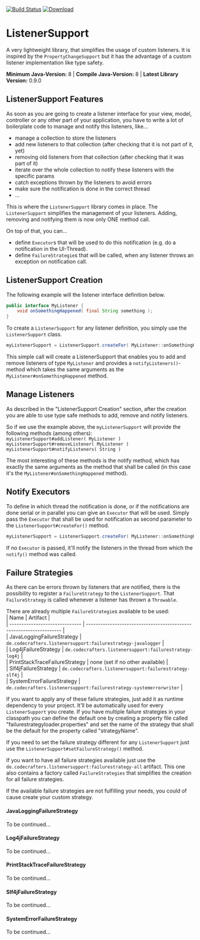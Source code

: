 [![Build Status](https://travis-ci.org/ISchwarz23/ListenerSupport.svg?branch=master)](https://travis-ci.org/ISchwarz23/ListenerSupport) 
[![Download](https://api.bintray.com/packages/ischwarz/maven/ListenerSupport/images/download.svg)](https://bintray.com/ischwarz/maven/ListenerSupport/_latestVersion)

# ListenerSupport
A very lightweight library, that simplifies the usage of custom listeners. It is inspired
by the `PropertyChangeSupport` but it has the advantage of a custom listener implementation
like type safety.  

**Minimum Java-Version:** 8  |  **Compile Java-Version:** 8  |  **Latest Library Version:** 0.9.0   

## ListenerSupport Features
As soon as you are going to create a listener interface for your view, model, controller or any other part of
your application, you have to write a lot of boilerplate code to manage and notify this listeners, like...
- manage a collection to store the listeners
- add new listeners to that collection (after checking that it is not part of it, yet)
- removing old listeners from that collection (after checking that it was part of it)
- iterate over the whole collection to notify these listeners with the specific params
- catch exceptions thrown by the listeners to avoid errors
- make sure the notification is done in the correct thread
- ...

This is where the `ListenerSupport` library comes in place. The `ListenerSupport` simplifies the 
management of your listeners. Adding, removing and notifying them is now only ONE method call.  

On top of that, you can...
- define `Executor`s that will be used to do this notification (e.g. do a notification in the 
UI-Thread). 
- define `FailureStrategie`s that will be called, when any listener throws an exception on notification call.

## ListenerSupport Creation
The following example will the listener interface definition below.
```java
public interface MyListener {
    void onSomethingHappened( final String something );
}
```
To create a `ListenerSupport` for any listener definition, you simply use the
`ListenerSupport` class.
```java
myListenerSupport = ListenerSupport.createFor( MyListener::onSomethingHappened );
```
This simple call will create a ListenerSupport that enables you to add and remove
listeners of type `MyListener` and provides a `notifyListeners()`-method which takes the same arguments
as the `MyListener#onSomethingHappened` method.  

## Manage Listeners
As described in the "ListenerSupport Creation" section, after the creation you are able to use
type safe methods to add, remove and notify listeners.  

So if we use the example above, the `myListenerSupport` will provide the following methods (among others):  
`myListenerSupport#addListener( MyListener )`  
`myListenerSupport#removeListener( MyListener )`  
`myListenerSupport#notifyListeners( String )`  

The most interesting of these methods is the notify method, which has exactly the same arguments as the 
method that shall be called (in this case it's the `MyListener#onSomethingHappened` method).

## Notify Executors
To define in which thread the notification is done, or if the notifications are done serial or in 
parallel you can give an `Executor` that will be used. Simply pass the `Executor` that shall be used
for notification as second parameter to the `ListenerSupport#createFor()` method. 
```java
myListenerSupport = ListenerSupport.createFor( MyListener::onSomethingHappened, NotifyExecutors.uiThreadExecutor() );
```
If no `Executor` is passed, it'll notify the listeners in the thread from which the `notify()` method 
was called.

## Failure Strategies
As there can be errors thrown by listeners that are notified, there is the possibility
to register a `FailureStrategy` to the `ListenerSupport`. That `FailureStrategy` is
called whenever a listener has thrown a `Throwable`.

There are already multiple `FailureStrategie`s available to be used:  
| Name                           | Artifact                                                            |  
| ------------------------------ | ------------------------------------------------------------------- |  
| JavaLoggingFailureStrategy     | `de.codecrafters.listenersupport:failurestrategy-javalogger`        |  
| Log4jFailureStrategy           | `de.codecrafters.listenersupport:failurestrategy-log4j`             |  
| PrintStackTraceFailureStrategy | none (set if no other available)                                    |  
| Slf4jFailureStrategy           | `de.codecrafters.listenersupport:failurestrategy-slf4j`             |  
| SystemErrorFailureStrategy     | `de.codecrafters.listenersupport:failurestrategy-systemerrorwriter` |  

If you want to apply any of these failure strategies, just add it as runtime dependency to your project. It'll be
automatically used for every `ListenerSupport` you create.
If you have multiple failure strategies in your classpath you can define the default one by creating a property file
called "failurestrategyloader.properties" and set the name of the strategy that shall be the default for the
property called "strategyName".  

If you need to set the failure strategy different for any `ListenerSupport` just use the 
`ListenerSupport#setFailureStrategy()` method.

If you want to have all failure strategies available just use the `de.codecrafters.listenersupport:failurestrategy-all` 
artifact. This one also contains a factory called `FailureStrategies` that simplifies the creation for all failure
strategies.  

If the available failure strategies are not fulfilling your needs, you could of cause create your custom strategy.

#### JavaLoggingFailureStrategy
To be continued...

#### Log4jFailureStrategy
To be continued...

#### PrintStackTraceFailureStrategy
To be continued...

#### Slf4jFailureStrategy
To be continued...

#### SystemErrorFailureStrategy
To be continued...
